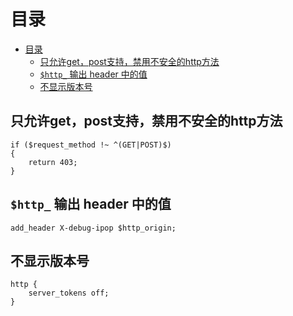 # 目录
- [目录](#目录)
  - [只允许get，post支持，禁用不安全的http方法](#只允许getpost支持禁用不安全的http方法)
  - [`$http_` 输出 header 中的值](#http_-输出-header-中的值)
  - [不显示版本号](#不显示版本号)


## 只允许get，post支持，禁用不安全的http方法
``` nginx
if ($request_method !~ ^(GET|POST)$)
{ 
	return 403; 
}
```

## `$http_` 输出 header 中的值
``` nginx
add_header X-debug-ipop $http_origin;
```

## 不显示版本号
``` nginx
http {
    server_tokens off;
}
```